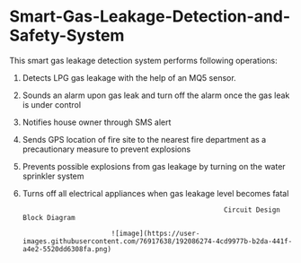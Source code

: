 # Smart-Gas-Leakage-Detection-and-Safety-System

This smart gas leakage detection system performs following operations:

1. Detects LPG gas leakage with the help of an MQ5 sensor.
2. Sounds an alarm upon gas leak and turn off the alarm once the gas leak is under 
control
3. Notifies house owner through SMS alert
4. Sends GPS location of fire site to the nearest fire department as a precautionary 
measure to prevent explosions
5. Prevents possible explosions from gas leakage by turning on the water sprinkler 
system
6. Turns off all electrical appliances when gas leakage level becomes fatal

                                                
                                                
                                                         Circuit Design Block Diagram
                                                         
                             ![image](https://user-images.githubusercontent.com/76917638/192086274-4cd9977b-b2da-441f-a4e2-5520dd6308fa.png)
